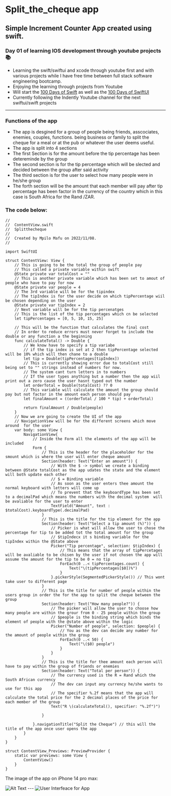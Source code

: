# Split_the_cheque app
## Simple Increment Counter App created using swift.
### Day 01 of learning IOS development through youtube projects:books:
* Learning the swift/swiftui and xcode through youtube first and with various projects while I have free time between full stack software engineering bootcamp.
* Enjoying the learning through projects from Youtube
* Will start the [100 Days of Swift](https://www.hackingwithswift.com/100) as well as the [100 Days of SwiftUI](https://www.hackingwithswift.com/100/swiftui)
* Currently following the Indently Youtube channel for the next swiftui/swift projects
---
### Functions of the app
* The app is desgined for a group of people being friends, asscociates, enemies, couples, functions. being business or family to split the cheque for a meal or at the pub or whatever the user deems useful.
* The app is split into 4 sections
* The first Section is for the amount before the tip percentage has been detereminde by the group 
* The second section is for the tip percentage which will be slected and decided between the group after said activity
* The third section is for the user to select how many people were in he/she group
* The forth section will be the amount that each member will pay after tip percentage has been factor in the currency of the country which in this case is South Africa for the Rand /ZAR.
### The code below: 
```
//
//  ContentView.swift
//  Splitthecheque
//
//  Created by Mpilo Mafu on 2022/11/08.
//

import SwiftUI

struct ContentView: View {
    // This is going to be the total the group of people pay
    // This called a private variable within swift
    @State private var totalCost = ""
    // This is another private variable which has been set to amout of people who have to pay for now
    @State private var people = 4
    // The 3rd variable will be for the tipindex
    // The tipIndex is for the user decide on which tipPercentage wiil be chosen depending on the user
    @State private var tipIndex = 2
    // Next variable will be for the tip percenatges
    // This is the list of the tip percentages which cn be selected
    let tipPercentages = [0, 5, 10, 15, 25]
    
    // This will be the function that calculates the final cost
    // In order to reduce errors must never forget to include the double or any function a the beginning
    func calculateTotal() -> Double {
        // We know have to specify a tip variabe
        // if the tip index is set at 2 then tipPercentage selected will be 10% which will then chane to a double
        let tip = Double(tipPercentages[tipIndex])
        // This is currently showing error due to totalCost still being set to "" strings instead of numbers for now.
        // The system cant turn letters in to numbers
        // If the user types anything but a number then the app wiil print out a zero cause the user hasnt typed out the number
        let orderTotal = Double(totalCost) ?? 0
        // This variable will calculate the amount the group should pay but not factor in the amount each person should pay
        let finalAmount = ((orderTotal / 100 * tip) + orderTotal)
        
        return finalAmount / Double(people)
    }
    // Now we are going to create the UI of the app
    // NavigationView will be for the different screens which move around  for the user
    var body: some View {
        NavigationView{
            // Inside the Form all the elements of the app will be included
            Form {
                // This is the header for the placeholder for the smount which is where the user will enter cheque amount
                Section(header: Text("Enter an amount")) {
                    // With the $ -> symbol we create a binding between @State totalCost as the app udates the state and the element will both update each other
                    // $ = Binding variable
                    // As soon as the user enters thee amount the normal keyboard with letters will come up
                    // To prevent that the keyboardType has been set to a decimalPad which means the numbers with the decimal system  will be avaliable for the user to enter
                    TextField("Amount", text : $totalCost).keyboardType(.decimalPad)
                }
                // This is the title for the tip element for the app
                Section(header: Text("Select a tip amount (%)")) {
                    // Picker is what will allow the user to chose the percentage for tip to be added tot the total amount for the group
                    // $tipIndecx it s binding variable for the tipIndex within the @State above
                    Picker("Tip percentage", selection: $tipIndex) {
                        // This means that the array of tipPercetages will be avaliable to be chisen by the user if not chosen the app will assume the amount for the tip to be 0 = no tip
                        ForEach(0 ..< tipPercentages.count) {
                            Text("\(tipPercentages[$0])%")
                        }
                    }.pickerStyle(SegmentedPickerStyle()) // This wont take user to different page
                }
                // This is the title for number of people within the users group in order the for the app to split the cheque between the group
                Section(header: Text("How many people?")) {
                    // The picker will allow the user to choose how many people are within the grour from 0 - 25 people within the group
                    // $people is the binding string which binds the element of people with the @state above within the logic
                    Picker("Number of people", selection: $people) {
                        // You as the dev can decide any number for the amount of people within the group
                        ForEach(0 ..< 50) {
                            Text("\($0) people")
                        }
                    }
                }
                // This is the title for thee amount each person will have to pay within the group of friends or enemies
                Section(header: Text("Total per person")) {
                    // The currency used is the R = Rand which the South African currency
                    // The dev can input any currency he/she wants to use for this app
                    // The specifier %.2f means that the app will calculate the total price for the 2 decimal places of the price for each member of the group
                    Text("R \(calculateTotal(), specifier: "%.2f")")
                    
                }
                
            }.navigationTitle("Split the Cheque") // this will the title of the app once user opens the app
        }
    }
}

struct ContentView_Previews: PreviewProvider {
    static var previews: some View {
        ContentView()
    }
}
```
The image of the app on iPhone 14 pro max:

<img src = "desktop/Home.png" alt = "Alt Text" title = "Home Screen">
---
<img src = "desktop/Split_the_cheque.png" title= "User Interfeace for App">
